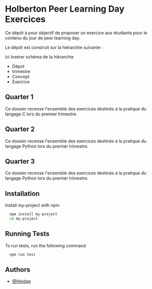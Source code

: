 
# Holberton Peer Learning Day Exercices

Ce dépôt à pour objectif de proposer un exercice aux étudiants pour le contenu du jour de peer learning day.

Le dépôt est construit sur la hiérarchie suivante :

ici insérer schéma de la hiérarchie
- Dépot
- trimestre
- Concept
- Exercice

## Quarter 1

Ce dossier recense l'ensemble des exercices destinés à la pratique du langage C lors du premier trimestre.

## Quarter 2

Ce dossier recense l'ensemble des exercices destinés à la pratique du langage Python lors du premier trimestre.

## Quarter 3

Ce dossier recense l'ensemble des exercices destinés à la pratique du langage Python lors du premier trimestre.
## Installation

Install my-project with npm

```bash
  npm install my-project
  cd my-project
```
    
## Running Tests

To run tests, run the following command

```bash
  npm run test
```


## Authors

- [@Heidge](https://github.com/Heidge)
